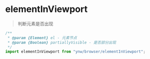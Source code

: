 # elementInViewport

> 判断元素是否出现

```js
/**
 * @param {Element} el - 元素节点
 * @param {Boolean} partiallyVisible - 是否部分出现
 */
import elementInViewport from "ynw/browser/elementInViewport";
```
